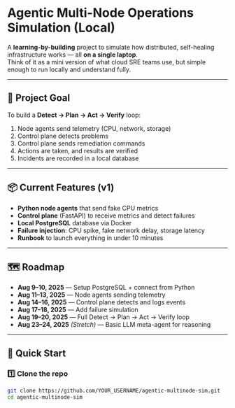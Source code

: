 # Agentic Multi-Node Operations Simulation (Local)

A **learning-by-building** project to simulate how distributed, self-healing infrastructure works — all **on a single laptop**.  
Think of it as a mini version of what cloud SRE teams use, but simple enough to run locally and understand fully.

---

## 🎯 Project Goal
To build a **Detect → Plan → Act → Verify** loop:
1. Node agents send telemetry (CPU, network, storage)
2. Control plane detects problems
3. Control plane sends remediation commands
4. Actions are taken, and results are verified
5. Incidents are recorded in a local database

---

## 📦 Current Features (v1)
- **Python node agents** that send fake CPU metrics
- **Control plane** (FastAPI) to receive metrics and detect failures
- **Local PostgreSQL** database via Docker
- **Failure injection**: CPU spike, fake network delay, storage latency
- **Runbook** to launch everything in under 10 minutes

---

## 🗺 Roadmap
- **Aug 9–10, 2025** — Setup PostgreSQL + connect from Python
- **Aug 11–13, 2025** — Node agents sending telemetry
- **Aug 14–16, 2025** — Control plane detects and logs events
- **Aug 17–18, 2025** — Add failure simulation
- **Aug 19–20, 2025** — Full Detect → Plan → Act → Verify loop
- **Aug 23–24, 2025** *(Stretch)* — Basic LLM meta-agent for reasoning

---

## 🚀 Quick Start

### 1️⃣ Clone the repo
```bash
git clone https://github.com/YOUR_USERNAME/agentic-multinode-sim.git
cd agentic-multinode-sim
